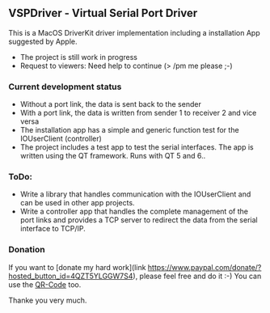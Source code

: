## VSPDriver - Virtual Serial Port Driver

This is a MacOS DriverKit driver implementation including
a installation App suggested by Apple.

- The project is still work in progress 
- Request to viewers: Need help to continue (> /pm me please ;-)
 
### Current development status

- Without a port link, the data is sent back to the sender
- With a port link, the data is written from sender 1 to receiver 2 and vice versa
- The installation app has a simple and generic function test for the IOUserClient (controller)
- The project includes a test app to test the serial interfaces. The app is written using the QT framework. Runs with QT 5 and 6..

### ToDo:
- Write a library that handles communication with the IOUserClient and can be used in other app projects.
- Write a controller app that handles the complete management of the port links and provides a TCP server to redirect the data from the serial interface to TCP/IP.

### Donation
If you want to [donate my hard work](link https://www.paypal.com/donate/?hosted_button_id=4QZT5YLGGW7S4), please feel free and do it :-)
You can use the [QR-Code](https://github.com/britus/VSPDriver/blob/master/VSPDriver-Donate_Please.png) too.

Thanke you very much.
